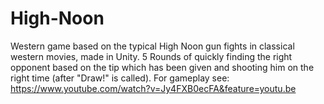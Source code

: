 # High-Noon


Western game based on the typical High Noon gun fights in classical western movies, made in Unity. 5 Rounds of quickly finding the right opponent based on the tip which has been given and shooting him on the right time (after "Draw!" is called). For gameplay see: https://www.youtube.com/watch?v=Jy4FXB0ecFA&feature=youtu.be
